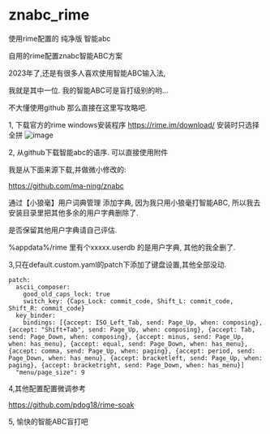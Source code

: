 # znabc_rime
使用rime配置的 纯净版 智能abc


自用的rime配置znabc智能ABC方案

2023年了,还是有很多人喜欢使用智能ABC输入法, 

我就是其中一位. 我的智能ABC可是盲打级别的哟...


不大懂使用github 那么直接在这里写攻略吧.

1, 下载官方的rime windows安装程序
https://rime.im/download/
安装时只选择全拼
![image](https://github.com/manuelding/znabc_rime/assets/73762031/881daec7-7558-491f-8679-bd2c1950e7fb)


2, 从github下载智能abc的语序.
可以直接使用附件

我是从下面来源下载,并做微小修改的:

https://github.com/ma-ning/znabc

通过【小狼毫】用户词典管理 添加字典, 因为我只用小狼毫打智能ABC, 所以我去安装目录里把其他多余的用户字典删除了.

是否保留其他用户字典请自己评估.

%appdata%/rime 里有个xxxxx.userdb 的是用户字典, 其他的我全删了.


3,只在default.custom.yaml的patch下添加了键盘设置,其他全部没动.

```
patch:
  ascii_composer:
    good_old_caps_lock: true
    switch_key: {Caps_Lock: commit_code, Shift_L: commit_code, Shift_R: commit_code}
  key_binder:
    bindings: [{accept: ISO_Left_Tab, send: Page_Up, when: composing}, {accept: "Shift+Tab", send: Page_Up, when: composing}, {accept: Tab, send: Page_Down, when: composing}, {accept: minus, send: Page_Up, when: has_menu}, {accept: equal, send: Page_Down, when: has_menu}, {accept: comma, send: Page_Up, when: paging}, {accept: period, send: Page_Down, when: has_menu}, {accept: bracketleft, send: Page_Up, when: paging}, {accept: bracketright, send: Page_Down, when: has_menu}]
  "menu/page_size": 9

```

4,其他配置配置微调参考

https://github.com/pdog18/rime-soak

5, 愉快的智能ABC盲打吧
